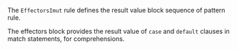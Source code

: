 The `EffectorsImut` rule defines the result value block sequence of pattern rule.

The effectors block provides the result value of `case` and `default` clauses in
match statements, for comprehensions.

